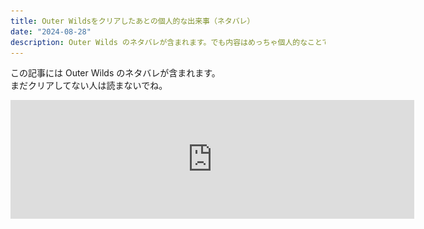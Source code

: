 ```yaml
---
title: Outer Wildsをクリアしたあとの個人的な出来事（ネタバレ）
date: "2024-08-28"
description: Outer Wilds のネタバレが含まれます。でも内容はめっちゃ個人的なことです。
---
```


この記事には Outer Wilds のネタバレが含まれます。  
まだクリアしてない人は読まないでね。

<iframe src="https://store.steampowered.com/widget/753640/" frameborder="0" width="646" height="190"></iframe>

<div style="height: 100vh;"></div>

最近 Outer Wilds をクリアした。合計 30 時間くらい。

いくつかネット上のヒントを見てしまい、クリアした今はすごく後悔してるんだけど、ゲーム自体はすごい体験だった。特にエンディングが好き。三体の最終巻とか、<span style="color:#fff;">スケールがデカくなって文明とか宇宙そのものが相対化される</span>展開が大好物なのだ。

だけど、アクションが苦手なのもあり、プレイしてる最中は常に苦しかった。特に脆い空洞のブラックホール。最初に訪れた惑星で、自分は何十回もブラックホールに落ち続けた。しかもプレイ中、終盤までホワイトホールステーションの起動の仕方が分からなくて（装置をオンにする必要があるの気づかなくない？）、だから探索中ブラックホールに吸い込まれる → 絶望 → ゲーム終了を何度も繰り返した。そういうわけで、ブラックホールは本能的な恐怖の対象となり、脆い空洞でブラックホールを見るたびに変な手汗が出るようになっていた。

![ブラックホールの写真](../../assets/240828/blackhole.png)

<center><small>本当に嫌い</small></center>

<p></p>

...で。Outer Wilds をクリアした数日後、VALORANT という FPS をプレイしていて、そこで唐突に恐怖を感じた。認識より先に飛び込んでくるタイプの怖さだ。画面をよく見ると、画面中央には黒い球体があった。

![オーメンの1wayスモーク](../../assets/240828/omen.png)

<center><small><a href="https://valorant-5chnews.com/archives/5742">出典</a></small></center>

<p></p>

それはオーメンの 1way スモークと呼ばれるアビリティの使用法で、VALORANT では頻出のテクニックだし、自分も Outer Wilds をプレイする数年前から知っていたはずだった。視界を塞ぐだけのオブジェクト。なのに、自分はこの画面を見てまず恐怖を感じ、しばらく息が浅くなった。次いでこれがオーメンの 1way スモークだと気づいて、どうしてこんなに怖いんだろうと数秒考えた結果、Outer Wilds のブラックホールとの類似性に気付いた。それくらい、意識を飛び越えて脳に恐怖が刻み込まれていたのだ。

<br><br>

で、まあ、何が言いたいのかというと...ゲームオーバーの体験って、わりと脳の深いところに刻まれるっぽいということだ。死の疑似体験なのかもしれない。Outer Wilds のブラックホール、砂場、アンコウあたりへの恐怖は脳に刻み込まれている。消えても誰にも惜しまれない。

ふと、SAEKO の体験版にもらったいくつかの感想を思い出した。「冴子の手が動くたびにとてつもない恐怖を感じる」。正直なところ、大げさすぎないかと思っていた。でも、Outer Wilds をプレイした今なら分かる。冴子に殺されて、１からイベントをやり直す経験を何度かすれば、死の間際に映る手は、同じように本能的な恐怖の対象になるだろう。

SAEKO は絶賛開発中で、ときどきゲームデザインや UX について考えたりする。自分はあんま死にゲーが好きじゃないし（ムカつくから）、プレイヤーに不要なストレスは与えたくないな〜と思っている。でも、Outer Wilds で毎回あの焚き火に戻されるみたいに、ストレスを与えることで得られる経験みたいなのもあるかも。SAEKO の今の仕様は、無意識のうちにだけど、それをうまく使えるのかな〜と思った。自画自賛！

<br><br>

本当は SNS にスイって投稿して終わらせるはずだったんだけど、どう頑張ってもネタバレになるのでブログの記事にした。ゲームクリエイター感が出てよかったかも。今後もこれくらいの軽さでたまに書けたらいいな〜。

<br><br>

<iframe src="https://store.steampowered.com/widget/2492120/" frameborder="0" width="646" height="190"></iframe>

<p class="figcaption">ついでにSAEKOのストアページも貼っておくよ</p>
